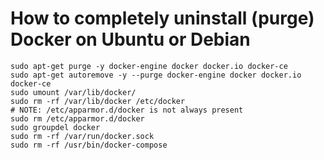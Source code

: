 # How to completely uninstall (purge) Docker on Ubuntu or Debian
```
sudo apt-get purge -y docker-engine docker docker.io docker-ce  
sudo apt-get autoremove -y --purge docker-engine docker docker.io docker-ce  
sudo umount /var/lib/docker/
sudo rm -rf /var/lib/docker /etc/docker
# NOTE: /etc/apparmor.d/docker is not always present
sudo rm /etc/apparmor.d/docker
sudo groupdel docker
sudo rm -rf /var/run/docker.sock
sudo rm -rf /usr/bin/docker-compose
```